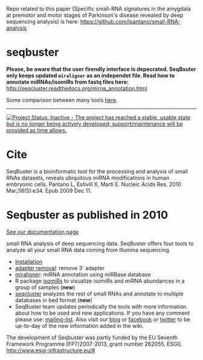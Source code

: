 Repo related to this paper (Specific small-RNA signatures in the amygdala at premotor and motor stages of Parkinson's disease revealed by deep sequencing analysis) is here: https://github.com/lpantano/small-RNA-analysis

seqbuster
=========

**Please, be aware that the user firendly interface is depecrated. SeqBsuter only keeps updated `miraligner` as an independet file. Read how to annotate miRNAs/isomiRs from fastq files here:** http://seqcluster.readthedocs.org/mirna_annotation.html

Some comparison between many tools [here](https://github.com/lpantano/mypubs/blob/master/mirna/mirannotation/stats.md). 

----
[![Project Status: Inactive - The project has reached a stable, usable state but is no longer being actively developed; support/maintenance will be provided as time allows.](http://www.repostatus.org/badges/latest/inactive.svg)](http://www.repostatus.org/#inactive)


Cite
====
SeqBuster is a bioinformatic tool for the processing and analysis of small RNAs datasets, reveals ubiquitous miRNA modifications in human embryonic cells. Pantano L, Estivill X, Martí E. Nucleic Acids Res. 2010 Mar;38(5):e34. Epub 2009 Dec 11.

Seqbuster as published in 2010
=========


[See our documentation page](https://github.com/lpantano/seqbuster/wiki/Home)

small RNA analysis of deep sequencing data. SeqBuster offers four tools to analyze all your small RNA data coming from Illumina sequencing.

* [Installation](http://github.com/lpantano/seqbuster/wiki/How-to-start-using-it)
* [adapter removal](http://github.com/lpantano/seqbuster/wiki/adrec): remove 3' adapter
* [miraligner](http://github.com/lpantano/seqbuster/wiki/miraligner): miRNA annotation using miRBase database
*  R package [isomiRs](http://github.com/lpantano/seqbuster/wiki/isomiRs) to visualize isomiRs and miRNA abundances in a group of samples (**new**)
* [seqcluster](http://github.com/lpantano/seqbuster/wiki/seqcluster) analyzes the rest of small RNAs and annotate to multiple databases in bed format (**new**)
* SeqBuster team updates periodically the tools with more information about how to be used and new applications. If you have any comment please use: [mailing-list](http://groups.google.com/group/seqbuster). Also visit our [blog](http://seqbuster.blogspot.com/) or [facebook](http://www.facebook.com/pages/SeqBuster/111689848901007) or [twitter](http://twitter.com/seqbuster) to be up-to-day of the new information added in the wiki.

The development of Seqbuster was partly funded by the EU Seventh Framework Programme [FP7/2007-2013, grant number 262055, ESGI]. http://www.esgi-infrastructure.eu/#



